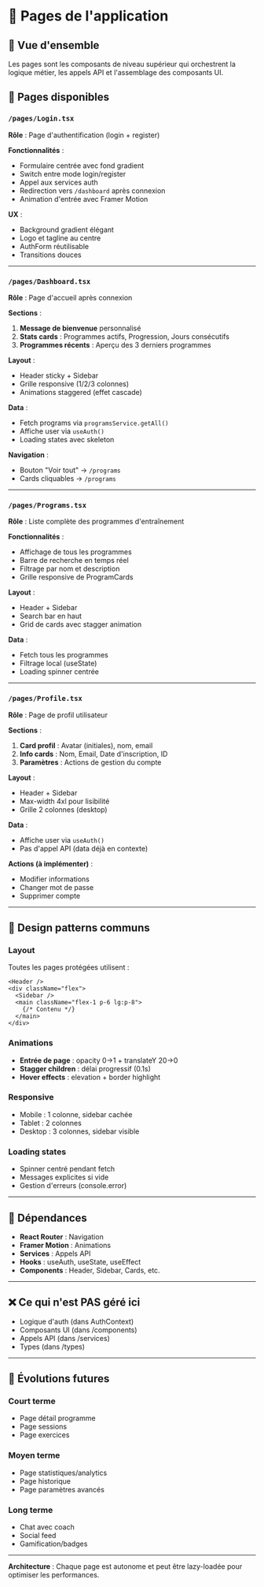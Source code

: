 # 📄 Pages de l'application

## 🎯 Vue d'ensemble

Les pages sont les composants de niveau supérieur qui orchestrent la logique métier, les appels API et l'assemblage des composants UI.

## 📱 Pages disponibles

### `/pages/Login.tsx`

**Rôle** : Page d'authentification (login + register)

**Fonctionnalités** :
- Formulaire centrée avec fond gradient
- Switch entre mode login/register
- Appel aux services auth
- Redirection vers `/dashboard` après connexion
- Animation d'entrée avec Framer Motion

**UX** :
- Background gradient élégant
- Logo et tagline au centre
- AuthForm réutilisable
- Transitions douces

---

### `/pages/Dashboard.tsx`

**Rôle** : Page d'accueil après connexion

**Sections** :
1. **Message de bienvenue** personnalisé
2. **Stats cards** : Programmes actifs, Progression, Jours consécutifs
3. **Programmes récents** : Aperçu des 3 derniers programmes

**Layout** :
- Header sticky + Sidebar
- Grille responsive (1/2/3 colonnes)
- Animations staggered (effet cascade)

**Data** :
- Fetch programs via `programsService.getAll()`
- Affiche user via `useAuth()`
- Loading states avec skeleton

**Navigation** :
- Bouton "Voir tout" → `/programs`
- Cards cliquables → `/programs`

---

### `/pages/Programs.tsx`

**Rôle** : Liste complète des programmes d'entraînement

**Fonctionnalités** :
- Affichage de tous les programmes
- Barre de recherche en temps réel
- Filtrage par nom et description
- Grille responsive de ProgramCards

**Layout** :
- Header + Sidebar
- Search bar en haut
- Grid de cards avec stagger animation

**Data** :
- Fetch tous les programmes
- Filtrage local (useState)
- Loading spinner centrée

---

### `/pages/Profile.tsx`

**Rôle** : Page de profil utilisateur

**Sections** :
1. **Card profil** : Avatar (initiales), nom, email
2. **Info cards** : Nom, Email, Date d'inscription, ID
3. **Paramètres** : Actions de gestion du compte

**Layout** :
- Header + Sidebar
- Max-width 4xl pour lisibilité
- Grille 2 colonnes (desktop)

**Data** :
- Affiche user via `useAuth()`
- Pas d'appel API (data déjà en contexte)

**Actions (à implémenter)** :
- Modifier informations
- Changer mot de passe
- Supprimer compte

---

## 🎨 Design patterns communs

### Layout
Toutes les pages protégées utilisent :
```tsx
<Header />
<div className="flex">
  <Sidebar />
  <main className="flex-1 p-6 lg:p-8">
    {/* Contenu */}
  </main>
</div>
```

### Animations
- **Entrée de page** : opacity 0→1 + translateY 20→0
- **Stagger children** : délai progressif (0.1s)
- **Hover effects** : elevation + border highlight

### Responsive
- Mobile : 1 colonne, sidebar cachée
- Tablet : 2 colonnes
- Desktop : 3 colonnes, sidebar visible

### Loading states
- Spinner centré pendant fetch
- Messages explicites si vide
- Gestion d'erreurs (console.error)

---

## 🔗 Dépendances

- **React Router** : Navigation
- **Framer Motion** : Animations
- **Services** : Appels API
- **Hooks** : useAuth, useState, useEffect
- **Components** : Header, Sidebar, Cards, etc.

---

## ❌ Ce qui n'est PAS géré ici

- Logique d'auth (dans AuthContext)
- Composants UI (dans /components)
- Appels API (dans /services)
- Types (dans /types)

---

## 🚀 Évolutions futures

### Court terme
- Page détail programme
- Page sessions
- Page exercices

### Moyen terme
- Page statistiques/analytics
- Page historique
- Page paramètres avancés

### Long terme
- Chat avec coach
- Social feed
- Gamification/badges

---

**Architecture** : Chaque page est autonome et peut être lazy-loadée pour optimiser les performances.

